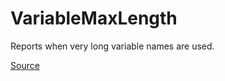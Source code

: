 # VariableMaxLength

Reports when very long variable names are used.


[Source](https://arturbosch.github.io/detekt/naming.html#variablemaxlength)
